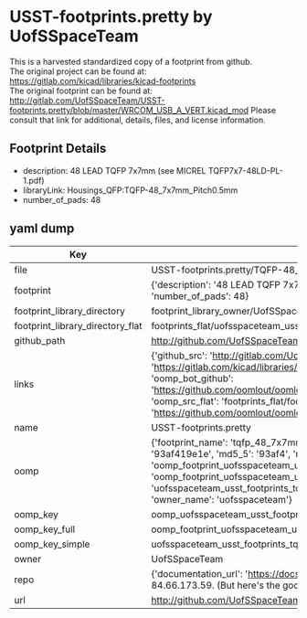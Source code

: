 # USST-footprints.pretty by UofSSpaceTeam  
This is a harvested standardized copy of a footprint from github.  
The original project can be found at:  
https://gitlab.com/kicad/libraries/kicad-footprints  
The original footprint can be found at:
http://gitlab.com/UofSSpaceTeam/USST-footprints.pretty/blob/master/WRCOM_USB_A_VERT.kicad_mod
Please consult that link for additional, details, files, and license information.  
## Footprint Details
* description: 48 LEAD TQFP 7x7mm (see MICREL TQFP7x7-48LD-PL-1.pdf)  
* libraryLink: Housings_QFP:TQFP-48_7x7mm_Pitch0.5mm  
* number_of_pads: 48  
## yaml dump  
| Key | Value |  
| --- | --- |  
| file | USST-footprints.pretty/TQFP-48_7x7mm_Pitch0.5mm.kicad_mod |  
| footprint | {'description': '48 LEAD TQFP 7x7mm (see MICREL TQFP7x7-48LD-PL-1.pdf)', 'libraryLink': 'Housings_QFP:TQFP-48_7x7mm_Pitch0.5mm', 'number_of_pads': 48} |  
| footprint_library_directory | footprint_library_owner/UofSSpaceTeam_USST-footprints.pretty |  
| footprint_library_directory_flat | footprints_flat/uofsspaceteam_usst_footprints_tqfp_48_7x7mm_pitch0_5mm/working |  
| github_path | http://github.com/UofSSpaceTeam/USST-footprints.pretty/blob/master/TQFP-48_7x7mm_Pitch0.5mm.kicad_mod |  
| links | {'github_src': 'http://gitlab.com/UofSSpaceTeam/USST-footprints.pretty/blob/master/WRCOM_USB_A_VERT.kicad_mod', 'github_src_repo': 'https://gitlab.com/kicad/libraries/kicad-footprints', 'oomp_bot': 'footprints/uofsspaceteam_usst_footprints_tqfp_48_7x7mm_pitch0_5mm/working', 'oomp_bot_github': 'https://github.com/oomlout/oomlout_oomp_footprint_bot/tree/main/footprints/uofsspaceteam_usst_footprints_tqfp_48_7x7mm_pitch0_5mm/working', 'oomp_src_flat': 'footprints_flat/footprints_flat/uofsspaceteam_usst_footprints_tqfp_48_7x7mm_pitch0_5mm/working', 'oomp_src_flat_github': 'https://github.com/oomlout/oomlout_oomp_footprint_src/tree/main/footprints_flat/uofsspaceteam_usst_footprints_tqfp_48_7x7mm_pitch0_5mm/working'} |  
| name | USST-footprints.pretty |  
| oomp | {'footprint_name': 'tqfp_48_7x7mm_pitch0_5mm', 'library_name': 'usst_footprints', 'md5': '93af419e1e0cf899b77c8b084bc4839f', 'md5_10': '93af419e1e', 'md5_5': '93af4', 'md5_6': '93af41', 'oomp_key': 'oomp_uofsspaceteam_usst_footprints_tqfp_48_7x7mm_pitch0_5mm', 'oomp_key_extra': 'oomp_footprint_uofsspaceteam_usst_footprints_tqfp_48_7x7mm_pitch0_5mm', 'oomp_key_full': 'oomp_footprint_uofsspaceteam_usst_footprints_tqfp_48_7x7mm_pitch0_5mm_93af41', 'oomp_key_simple': 'uofsspaceteam_usst_footprints_tqfp_48_7x7mm_pitch0_5mm', 'original_filename': 'USST-footprints.pretty/TQFP-48_7x7mm_Pitch0.5mm.kicad_mod', 'owner_name': 'uofsspaceteam'} |  
| oomp_key | oomp_uofsspaceteam_usst_footprints_tqfp_48_7x7mm_pitch0_5mm |  
| oomp_key_full | oomp_footprint_uofsspaceteam_usst_footprints_tqfp_48_7x7mm_pitch0_5mm |  
| oomp_key_simple | uofsspaceteam_usst_footprints_tqfp_48_7x7mm_pitch0_5mm |  
| owner | UofSSpaceTeam |  
| repo | {'documentation_url': 'https://docs.github.com/rest/overview/resources-in-the-rest-api#rate-limiting', 'message': "API rate limit exceeded for 84.66.173.59. (But here's the good news: Authenticated requests get a higher rate limit. Check out the documentation for more details.)"} |  
| url | http://github.com/UofSSpaceTeam/USST-footprints.pretty |  

